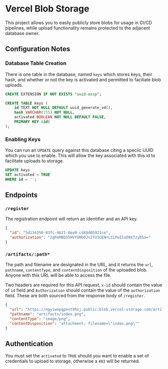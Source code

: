 # Vercel Blob Storage

This project allows you to easily publicly store blobs for usage in CI/CD pipelines, while upload functionality remains protected to the adjacent database owner.

## Configuration Notes

### Database Table Creation

There is one table in the database, named `keys` which stores keys, their hash, and whether or not the key is activated and permitted to faciliate blob uploads.

```sql
CREATE EXTENSION IF NOT EXISTS "uuid-ossp";

CREATE TABLE keys (
    id TEXT NOT NULL DEFAULT uuid_generate_v4(),
    hash VARCHAR(255) NOT NULL,
    activated BOOLEAN NOT NULL DEFAULT FALSE,
    PRIMARY KEY (id)
);
```

### Enabling Keys

You can run an `UPDATE` query against this database citing a speciic UUID which you use to enable. This will allow the key associated with this id to facilitate uploads to storage.

```sql
UPDATE keys
SET activated = TRUE
WHERE id = '';
```

## Endpoints

### `/register`

The registration endpoint will return an identifier and an API key.

```json
{
  "id": "5d134356-03fc-4621-8ea9-cd49d05921ce",
  "authorization": "2gPeMBO35HVYUHbOJn2fU1GEN+LtLPwIIsD8X7zybSo="
}
```

### `/artifacts/:path*`

The path and filename are designated in the URL, and it returns the `url`, `pathname`, `contentType`, and `contentDisposition` of the uploaded blob. Anyone with this URL will be able to access the file.

Two headers are required for this API request, `x-id` should contain the value of `id` field and `Authorization` should contain the value of the `authorization` field. These are both sourced from the response body of `/register`.

```json
{
  "url": "https://ngyiwepqpnnt9hxj.public.blob.vercel-storage.com/artifacts/index-vhtb5fSrYzV9JlkY1rwETPvhQEXZuW.png",
  "pathname": "artifacts/index.png",
  "contentType": "image/png",
  "contentDisposition": "attachment; filename=\"index.png\""
}
```

## Authentication

You must set the `activated` to `TRUE` should you want to enable a set of credentials to upload to storage, otherwise a `403` will be returned.
